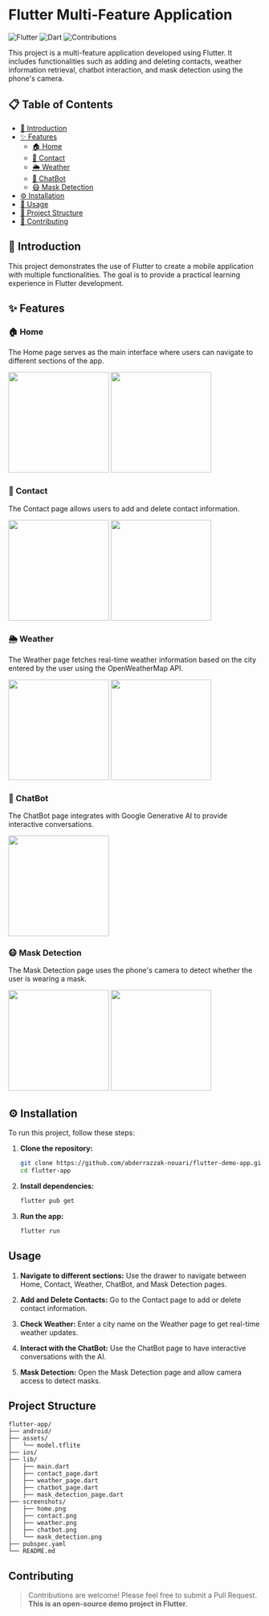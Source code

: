 # Flutter Multi-Feature Application

![Flutter](https://img.shields.io/badge/Flutter-3.0-blue.svg?style=flat&logo=flutter)
![Dart](https://img.shields.io/badge/Dart-3.0-blue.svg?style=flat&logo=dart)
![Contributions](https://img.shields.io/badge/Contributions-Welcome-blue.svg?style=flat)

This project is a multi-feature application developed using Flutter. It includes functionalities such as adding and deleting contacts, weather information retrieval, chatbot interaction, and mask detection using the phone's camera.

## 📋 Table of Contents

- [📖 Introduction](#introduction)
- [✨ Features](#features)
    - [🏠 Home](#home)
    - [📇 Contact](#contact)
    - [🌦️ Weather](#weather)
    - [🤖 ChatBot](#chatbot)
    - [😷 Mask Detection](#mask-detection)
- [⚙️ Installation](#installation)
- [🚀 Usage](#usage)
- [📂 Project Structure](#project-structure)
- [🤝 Contributing](#contributing)

## 📖 Introduction

This project demonstrates the use of Flutter to create a mobile application with multiple functionalities. The goal is to provide a practical learning experience in Flutter development.

## ✨ Features

### 🏠 Home

The Home page serves as the main interface where users can navigate to different sections of the app.

<img src="imgs/home.png" width="200px">
<img src="imgs/drawer.png" width="200px">

### 📇 Contact

The Contact page allows users to add and delete contact information.

<img src="imgs/contact.png" width="200px">
<img src="imgs/contactAdd.png" width="200px">

### 🌦️ Weather

The Weather page fetches real-time weather information based on the city entered by the user using the OpenWeatherMap API.

<img src="imgs/meteo.png" width="200px">
<img src="imgs/meteoStatus.png" width="200px">

### 🤖 ChatBot

The ChatBot page integrates with Google Generative AI to provide interactive conversations.

<img src="imgs/chatbot.png" width="200px">

### 😷 Mask Detection

The Mask Detection page uses the phone's camera to detect whether the user is wearing a mask.

<img src="imgs/maskAccesCamera.png" width="200px">
<img src="imgs/maskdetection.png" width="200px">

## ⚙️ Installation

To run this project, follow these steps:

1. **Clone the repository:**
   ```bash
   git clone https://github.com/abderrazzak-nouari/flutter-demo-app.git
   cd flutter-app
   ```

2. **Install dependencies:**
   ```bash
   flutter pub get
   ```

3. **Run the app:**
   ```bash
   flutter run
   ```

## Usage

1. **Navigate to different sections:**
   Use the drawer to navigate between Home, Contact, Weather, ChatBot, and Mask Detection pages.

2. **Add and Delete Contacts:**
   Go to the Contact page to add or delete contact information.

3. **Check Weather:**
   Enter a city name on the Weather page to get real-time weather updates.

4. **Interact with the ChatBot:**
   Use the ChatBot page to have interactive conversations with the AI.

5. **Mask Detection:**
   Open the Mask Detection page and allow camera access to detect masks.

## Project Structure

```
flutter-app/
├── android/
├── assets/
│   └── model.tflite
├── ios/
├── lib/
│   ├── main.dart
│   ├── contact_page.dart
│   ├── weather_page.dart
│   ├── chatbot_page.dart
│   ├── mask_detection_page.dart
├── screenshots/
│   ├── home.png
│   ├── contact.png
│   ├── weather.png
│   ├── chatbot.png
│   └── mask_detection.png
├── pubspec.yaml
└── README.md
```

## Contributing

> Contributions are welcome! Please feel free to submit a Pull Request.\
> **This is an open-source demo project in Flutter.**